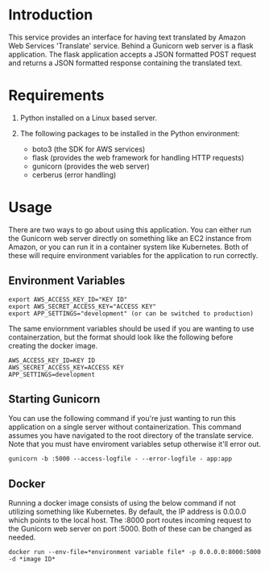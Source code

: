 # Introduction
This service provides an interface for having text translated by Amazon Web Services 'Translate' service. Behind a Gunicorn web server is a
flask application. The flask application accepts a JSON formatted POST request and returns a JSON formatted response containing the translated text.


# Requirements
1. Python installed on a Linux based server.

2. The following packages to be installed in the Python environment:
   - boto3 (the SDK for AWS services)
   - flask (provides the web framework for handling HTTP requests)
   - gunicorn (provides the web server)
   - cerberus (error handling)

# Usage
There are two ways to go about using this application. You can either run the Gunicorn web server directly on something like an EC2 instance from Amazon, or you can run it in a container system like Kubernetes. Both of these will require environment variables for the application to run correctly.

## Environment Variables
```
export AWS_ACCESS_KEY_ID="KEY ID"
export AWS_SECRET_ACCESS_KEY="ACCESS KEY"
export APP_SETTINGS="development" (or can be switched to production)
```

The same enviornment variables should be used if you are wanting to use containerzation, but the format should look like the following before creating the docker image.
```
AWS_ACCESS_KEY_ID=KEY ID
AWS_SECRET_ACCESS_KEY=ACCESS KEY
APP_SETTINGS=development
```

## Starting Gunicorn
You can use the following command if you're just wanting to run this application on a single server without containerization. This command assumes you have navigated to the root directory of the translate service. Note that you must have enviroment variables setup otherwise it'll error out.
```
gunicorn -b :5000 --access-logfile - --error-logfile - app:app
```

## Docker
Running a docker image consists of using the below command if not utilizing something like Kubernetes. By default, the IP address is 0.0.0.0 which points to the local host. The :8000 port routes incoming request to the Gunicorn web server on port :5000. Both of these can be changed as needed.
```
docker run --env-file=*environment variable file* -p 0.0.0.0:8000:5000 -d *image ID*
```
